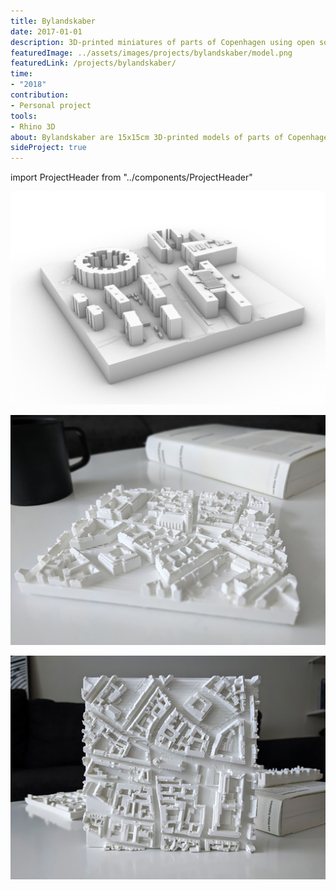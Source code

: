 ```yaml
---
title: Bylandskaber
date: 2017-01-01
description: 3D-printed miniatures of parts of Copenhagen using open source data
featuredImage: ../assets/images/projects/bylandskaber/model.png
featuredLink: /projects/bylandskaber/
time:
- "2018"
contribution: 
- Personal project
tools: 
- Rhino 3D
about: Bylandskaber are 15x15cm 3D-printed models of parts of Copenhagen. Modelled based on open-source data from opendata.dk. Printed from matte white PLA.
sideProject: true
---
```

import ProjectHeader from "../components/ProjectHeader"

<ProjectHeader project={props.pageContext.frontmatter} />

![](../assets/images/projects/bylandskaber/model.png)

![](../assets/images/projects/bylandskaber/table_1.png)

![](../assets/images/projects/bylandskaber/table_2.png)